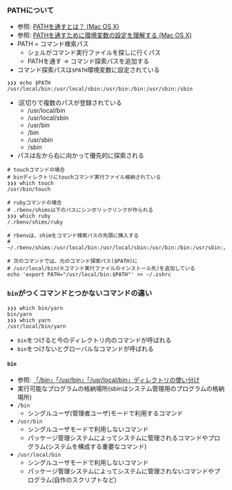 ### PATHについて
- 参照: [PATHを通すとは？ (Mac OS X)](https://qiita.com/soarflat/items/09be6ab9cd91d366bf71)
- 参照: [PATHを通すために環境変数の設定を理解する (Mac OS X)](https://qiita.com/soarflat/items/d5015bec37f8a8254380)
- PATH = コマンド検索パス
  - シェルがコマンド実行ファイルを探しに行くパス
  - PATHを通す -> コマンド探索パスを追加する
- コマンド探索パスは`$PATH`環境変数に設定されている
```
❯❯❯ echo $PATH
/usr/local/bin:/usr/local/sbin:/usr/bin:/bin:/usr/sbin:/sbin
```
- :区切りで複数のパスが登録されている
  - /usr/local/bin
  - /usr/local/sbin
  - /usr/bin
  - /bin
  - /usr/sbin
  - /sbin
- パスは左から右に向かって優先的に探索される

```
# touchコマンドの場合
# binディレクトリにtouchコマンド実行ファイル格納されている
❯❯❯ which touch
/usr/bin/touch
```

```
# rubyコマンドの場合
# .rbenv/shims以下のパスにシンボリックリンクが作られる
❯❯❯ which ruby
/.rbenv/shims/ruby

# rbenvは、shimをコマンド検索パスの先頭に挿入する
# ~/.rbenv/shims:/usr/local/bin:/usr/local/sbin:/usr/bin:/bin:/usr/sbin:/sbin
```

```
# 次のコマンドでは、元のコマンド探索パス($PATH)に
# /usr/local/bin(※コマンド実行ファイルのインストール先)を追加している
echo 'export PATH="/usr/local/bin:$PATH"' >> ~/.zshrc
```

### `bin`がつくコマンドとつかないコマンドの違い
```
❯❯❯ which bin/yarn
bin/yarn
❯❯❯ which yarn
/usr/local/bin/yarn
```
- `bin`をつけると今のディレクトリ内のコマンドが呼ばれる
- `bin`をつけないとグローバルなコマンドが呼ばれる

#### `bin`
- 参照: [「/bin」「/usr/bin」「/usr/local/bin」ディレクトリの使い分け](https://linuc.org/study/knowledge/544/)
- 実行可能なプログラムの格納場所(sbinはシステム管理用のプログラムの格納場所)
- `/bin`
  - シングルユーザ(管理者ユーザ)モードで利用するコマンド
- `/usr/bin`
  - シングルユーザモードで利用しないコマンド
  - パッケージ管理システムによってシステムに管理されるコマンドやプログラム(システムを構成する重要なコマンド)
- `/usr/local/bin`
  - シングルユーザモードで利用しないコマンド
  - パッケージ管理システムによってシステムに管理されないコマンドやプログラム(自作のスクリプトなど)
